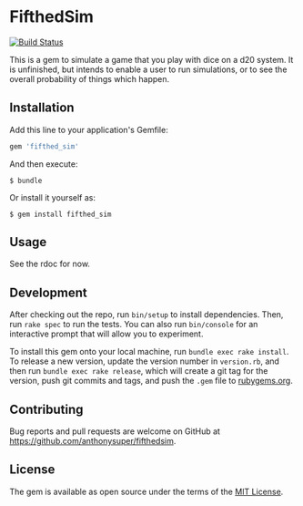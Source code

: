 # FifthedSim
[![Build Status](https://travis-ci.org/AnthonySuper/FifthedSim.svg?branch=master)](https://travis-ci.org/AnthonySuper/FifthedSim)


This is a gem to simulate a game that you play with dice on a d20 system.
It is unfinished, but intends to enable a user to run simulations, or to see the overall probability of things which happen.

## Installation

Add this line to your application's Gemfile:

```ruby
gem 'fifthed_sim'
```

And then execute:

    $ bundle

Or install it yourself as:

    $ gem install fifthed_sim

## Usage

See the rdoc for now.

## Development

After checking out the repo, run `bin/setup` to install dependencies. Then, run `rake spec` to run the tests. You can also run `bin/console` for an interactive prompt that will allow you to experiment.

To install this gem onto your local machine, run `bundle exec rake install`. To release a new version, update the version number in `version.rb`, and then run `bundle exec rake release`, which will create a git tag for the version, push git commits and tags, and push the `.gem` file to [rubygems.org](https://rubygems.org).

## Contributing

Bug reports and pull requests are welcome on GitHub at https://github.com/anthonysuper/fifthedsim.


## License

The gem is available as open source under the terms of the [MIT License](http://opensource.org/licenses/MIT).

